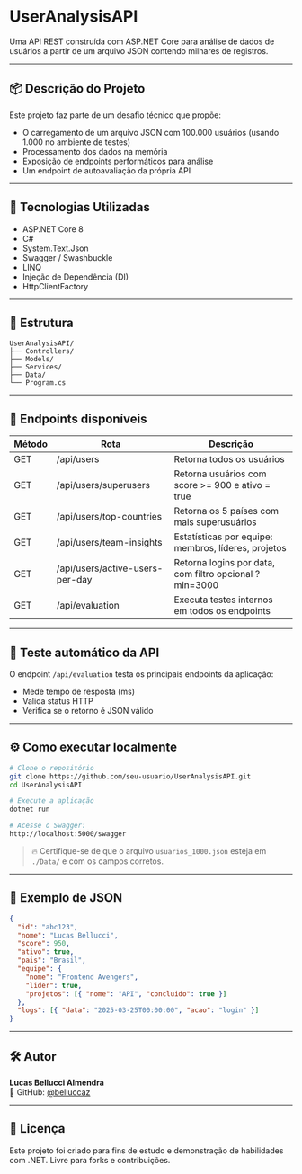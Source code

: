# UserAnalysisAPI

Uma API REST construída com ASP.NET Core para análise de dados de usuários a partir de um arquivo JSON contendo milhares de registros.

---

## 📦 Descrição do Projeto

Este projeto faz parte de um desafio técnico que propõe:

- O carregamento de um arquivo JSON com 100.000 usuários (usando 1.000 no ambiente de testes)
- Processamento dos dados na memória
- Exposição de endpoints performáticos para análise
- Um endpoint de autoavaliação da própria API

---

## 🚀 Tecnologias Utilizadas

- ASP.NET Core 8
- C#
- System.Text.Json
- Swagger / Swashbuckle
- LINQ
- Injeção de Dependência (DI)
- HttpClientFactory

---

## 📁 Estrutura

```
UserAnalysisAPI/
├── Controllers/
├── Models/
├── Services/
├── Data/
└── Program.cs
```

---

## 🧠 Endpoints disponíveis

| Método | Rota                            | Descrição                                              |
| ------ | ------------------------------- | ------------------------------------------------------ |
| GET    | /api/users                      | Retorna todos os usuários                              |
| GET    | /api/users/superusers           | Retorna usuários com score >= 900 e ativo = true       |
| GET    | /api/users/top-countries        | Retorna os 5 países com mais superusuários             |
| GET    | /api/users/team-insights        | Estatísticas por equipe: membros, líderes, projetos    |
| GET    | /api/users/active-users-per-day | Retorna logins por data, com filtro opcional ?min=3000 |
| GET    | /api/evaluation                 | Executa testes internos em todos os endpoints          |

---

## 🧪 Teste automático da API

O endpoint `/api/evaluation` testa os principais endpoints da aplicação:

- Mede tempo de resposta (ms)
- Valida status HTTP
- Verifica se o retorno é JSON válido

---

## ⚙️ Como executar localmente

```bash
# Clone o repositório
git clone https://github.com/seu-usuario/UserAnalysisAPI.git
cd UserAnalysisAPI

# Execute a aplicação
dotnet run

# Acesse o Swagger:
http://localhost:5000/swagger
```

> 🔥 Certifique-se de que o arquivo `usuarios_1000.json` esteja em `./Data/` e com os campos corretos.

---

## 📂 Exemplo de JSON

```json
{
  "id": "abc123",
  "nome": "Lucas Bellucci",
  "score": 950,
  "ativo": true,
  "pais": "Brasil",
  "equipe": {
    "nome": "Frontend Avengers",
    "lider": true,
    "projetos": [{ "nome": "API", "concluido": true }]
  },
  "logs": [{ "data": "2025-03-25T00:00:00", "acao": "login" }]
}
```

---

## 🛠️ Autor

**Lucas Bellucci Almendra**  
🔗 GitHub: [@belluccaz](https://github.com/belluccaz)

---

## 📄 Licença

Este projeto foi criado para fins de estudo e demonstração de habilidades com .NET. Livre para forks e contribuições.
